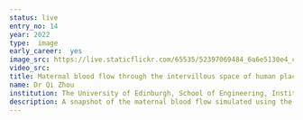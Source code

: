 ```yaml
---
status: live
entry_no: 14
year: 2022
type:  image 
early_career:  yes 
image_src: https://live.staticflickr.com/65535/52397069484_6a6e5130e4_c_d.jpg
video_src: 
title: Maternal blood flow through the intervillous space of human placenta 
name: Dr Qi Zhou
institution: The University of Edinburgh, School of Engineering, Institute for Multiscale Thermofluids
description: A snapshot of the maternal blood flow simulated using the immersed-boundary-lattice-Boltzmann method as a suspension of deformable red blood cells through the extravascular intervillous space of the human placenta. The simulation domain is reconstructed based on a realistic tissue volume (0.48mmx1.15mmx0.46mm) extracted from a term placenta after delivery. These cellular blood flow simulations are performed with HemeLB (a high-performance parallel lattice-Boltzmann code for large scale fluid flow in complex geometries), enabled by ARCHER2 supercomputing time through the UK Consortium on Mesoscale Engineering Sciences. Our project (supported by UKRI EPSRC EP/T008725/1, EP/T008806/1) sets out to develop a robust framework for image-based modelling of blood flow and solute exchange in patient-specific placentas, aimed at elucidating the structure-function relationship between the anatomical changes and compromised nutrient transport during placental disorders. The outcome of the project will inform effective clinical management and interventions of prevalent pregnancy diseases such as pre-eclampsia and fetal growth restriction.
---
```

